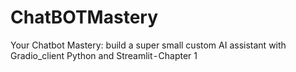 # ChatBOTMastery
Your Chatbot Mastery: build a super small custom AI assistant with Gradio_client Python and Streamlit - Chapter 1
